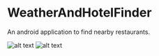 # WeatherAndHotelFinder
An android application to find nearby restaurants.


![alt text](https://user-images.githubusercontent.com/13196689/57568471-4735ac80-7401-11e9-8313-c045f24e8751.png)
![alt text](https://user-images.githubusercontent.com/13196689/57568845-3f2c3b80-7406-11e9-9da9-7d795c8e7087.png)
